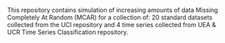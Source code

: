 This repository contains simulation of increasing amounts of data Missing Completely At Random (MCAR) for a collection of:
20 standard datasets collected from the UCI repository and 4 time series collected from UEA & UCR Time Series Classification repository.
